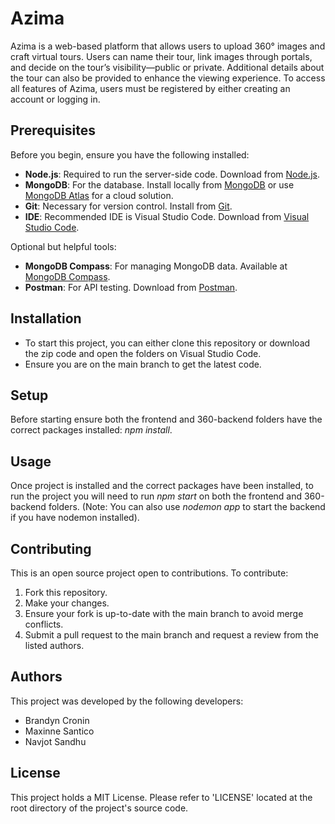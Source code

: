 # Azima
Azima is a web-based platform that allows users to upload 360° images and craft virtual tours. Users can name their tour, link images through portals, and decide on the tour’s visibility—public or private. Additional details about the tour can also be provided to enhance the viewing experience. To access all features of Azima, users must be registered by either creating an account or logging in. 

## Prerequisites
Before you begin, ensure you have the following installed:
- **Node.js**: Required to run the server-side code. Download from [Node.js](https://nodejs.org/).
- **MongoDB**: For the database. Install locally from [MongoDB](https://www.mongodb.com/try/download/community) or use [MongoDB Atlas](https://www.mongodb.com/cloud/atlas) for a cloud solution.
- **Git**: Necessary for version control. Install from [Git](https://git-scm.com/downloads).
- **IDE**: Recommended IDE is Visual Studio Code. Download from [Visual Studio Code](https://code.visualstudio.com/).

Optional but helpful tools:
- **MongoDB Compass**: For managing MongoDB data. Available at [MongoDB Compass](https://www.mongodb.com/products/compass).
- **Postman**: For API testing. Download from [Postman](https://www.postman.com/downloads/).

## Installation
- To start this project, you can either clone this repository or download the zip code and open the folders on Visual Studio Code.
- Ensure you are on the main branch to get the latest code. 

## Setup
Before starting ensure both the frontend and 360-backend folders have the correct packages installed: *npm install*.

## Usage
Once project is installed and the correct packages have been installed, to run the project you will need to run *npm start* on both the frontend and 360-backend folders. (Note: You can also use *nodemon app* to start the backend if you have nodemon installed).

## Contributing
This is an open source project open to contributions. To contribute:
1. Fork this repository.
2. Make your changes.
3. Ensure your fork is up-to-date with the main branch to avoid merge conflicts.
4. Submit a pull request to the main branch and request a review from the listed authors.

## Authors
This project was developed by the following developers: 
- Brandyn Cronin
- Maxinne Santico
- Navjot Sandhu

## License
This project holds a MIT License. Please refer to 'LICENSE' located at the root directory of the project's source code. 
